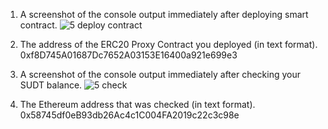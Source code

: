 1. A screenshot of the console output immediately after deploying smart contract.
![5 deploy contract](https://user-images.githubusercontent.com/72978195/129006345-d56b3165-2690-4a1c-83d7-15297299120a.PNG)

2. The address of the ERC20 Proxy Contract you deployed (in text format).
0xf8D745A01687Dc7652A03153E16400a921e699e3

3. A screenshot of the console output immediately after checking your SUDT balance.
![5 check](https://user-images.githubusercontent.com/72978195/129006363-fc41b966-7745-47c6-98d3-723603cf49d6.PNG)

4. The Ethereum address that was checked (in text format).
0x58745df0eB93db26Ac4c1C004FA2019c22c3c98e
